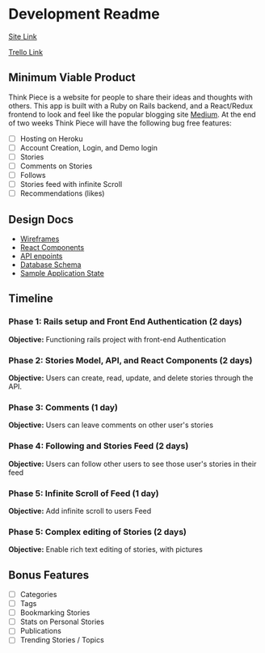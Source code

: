 # Development Readme
[Site Link](http//www.heroku.com/example)

[Trello Link](https://trello.com/b/O5AUtpvU)

## Minimum Viable Product

Think Piece is a website for people to share their ideas and thoughts with others. This app is built with a Ruby on Rails backend, and a React/Redux frontend to look and feel like the popular blogging site [Medium](https://medium.com). At the end of two weeks Think Piece will have the following bug free features:

- [ ] Hosting on Heroku
- [ ] Account Creation, Login, and Demo login
- [ ] Stories
- [ ] Comments on Stories
- [ ] Follows
- [ ] Stories feed with infinite Scroll
- [ ] Recommendations (likes)

## Design Docs

- [Wireframes]()
- [React Components]()
- [API enpoints]()
- [Database Schema]()
- [Sample Application State]()

## Timeline

### Phase 1: Rails setup and Front End Authentication (2 days)
**Objective:** Functioning rails project with front-end Authentication
### Phase 2: Stories Model, API, and React Components (2 days)
**Objective:** Users can create, read, update, and delete stories through the API.
### Phase 3: Comments (1 day)
**Objective:** Users can leave comments on other user's stories
### Phase 4: Following and Stories Feed (2 days)
**Objective:** Users can follow other users to see those user's stories in their feed
### Phase 5: Infinite Scroll of Feed (1 day)
**Objective:** Add infinite scroll to users Feed
### Phase 5: Complex editing of Stories (2 days)
**Objective:** Enable rich text editing of stories, with pictures

## Bonus Features
- [ ] Categories
- [ ] Tags
- [ ] Bookmarking Stories
- [ ] Stats on Personal Stories
- [ ] Publications
- [ ] Trending Stories / Topics
